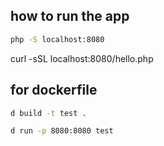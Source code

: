## how to run the app

```bash
php -S localhost:8080
```

curl -sSL localhost:8080/hello.php

## for dockerfile

```bash
d build -t test .

d run -p 8080:8080 test
```
